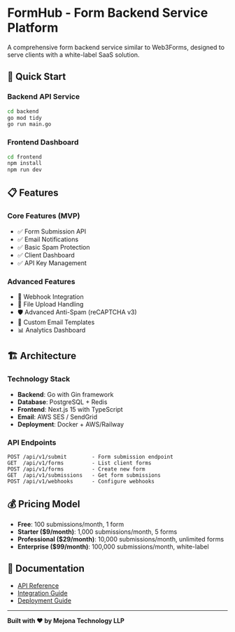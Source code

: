 # FormHub - Form Backend Service Platform

A comprehensive form backend service similar to Web3Forms, designed to serve clients with a white-label SaaS solution.

## 🚀 Quick Start

### Backend API Service
```bash
cd backend
go mod tidy
go run main.go
```

### Frontend Dashboard
```bash
cd frontend
npm install
npm run dev
```

## 📋 Features

### Core Features (MVP)
- ✅ Form Submission API
- ✅ Email Notifications
- ✅ Basic Spam Protection
- ✅ Client Dashboard
- ✅ API Key Management

### Advanced Features
- 🔄 Webhook Integration
- 📁 File Upload Handling
- 🛡️ Advanced Anti-Spam (reCAPTCHA v3)
- 📧 Custom Email Templates
- 📊 Analytics Dashboard

## 🏗️ Architecture

### Technology Stack
- **Backend**: Go with Gin framework
- **Database**: PostgreSQL + Redis
- **Frontend**: Next.js 15 with TypeScript
- **Email**: AWS SES / SendGrid
- **Deployment**: Docker + AWS/Railway

### API Endpoints
```
POST /api/v1/submit        - Form submission endpoint
GET  /api/v1/forms         - List client forms
POST /api/v1/forms         - Create new form
GET  /api/v1/submissions   - Get form submissions
POST /api/v1/webhooks      - Configure webhooks
```

## 💰 Pricing Model

- **Free**: 100 submissions/month, 1 form
- **Starter ($9/month)**: 1,000 submissions/month, 5 forms
- **Professional ($29/month)**: 10,000 submissions/month, unlimited forms
- **Enterprise ($99/month)**: 100,000 submissions/month, white-label

## 📖 Documentation

- [API Reference](./docs/api.md)
- [Integration Guide](./docs/integration.md)
- [Deployment Guide](./docs/deployment.md)

---

**Built with ❤️ by Mejona Technology LLP**